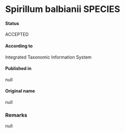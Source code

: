 Spirillum balbianii SPECIES
=======

#### Status
ACCEPTED

#### According to
Integrated Taxonomic Information System

#### Published in
null

#### Original name
null

### Remarks
null